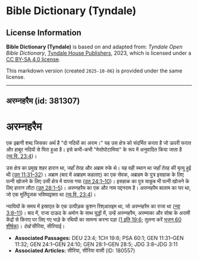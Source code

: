 # Bible Dictionary (Tyndale)

## License Information

**Bible Dictionary (Tyndale)** is based on and adapted from: _Tyndale Open Bible Dictionary_, [Tyndale House Publishers](https://tyndaleopenresources.com/), 2023, which is licensed under a [CC BY-SA 4.0 license](https://creativecommons.org/licenses/by-sa/4.0/legalcode.en).

This markdown version (created `2025-10-06`) is provided under the same license.



--------------------------------

## अरम्नहरैम (id: 381307)

अरम्नहरैम
=========

एक इब्रानी शब्द जिसका अर्थ है "दो नदियों का अराम।" यह उस क्षेत्र को संदर्भित करता है जो ऊपरी फरात और हाबूर नदियों से घिरा हुआ है। इसे कभी\-कभी "मेसोपोटामिया" के रूप में अनुवादित किया जाता है ([व्य.वि. 23:4](https://ref.ly/Deut23:4))।

उस क्षेत्र का प्रमुख शहर हारान था, जहाँ तेरह और अब्राम रुके थे। यह वही स्थान था जहाँ तेरह की मृत्यु हुई थी ([उत 11:31–32](https://ref.ly/Gen11:31-Gen11:32))। अब्राम (बाद में अब्राहम कहलाए) का एक सेवक, अब्राहम के पुत्र इसहाक के लिए पत्नी खोजने के लिए उसी क्षेत्र में वापस गया ([उत 24:1–10](https://ref.ly/Gen24:1-Gen24:10))। इसहाक का पुत्र याकूब भी पत्नी खोजने के लिए हारान लौटा ([उत 28:1–5](https://ref.ly/Gen28:1-Gen28:5))। अरम्नहरैम का एक और नाम पद्दनराम है। अरम्नहरैम बालाम का घर था, जो एक मूर्तिपूजक भविष्यद्वक्ता था ([व्य.वि. 23:4](https://ref.ly/Deut23:4))।

न्यायियों के समय में इस्राएल के एक उत्पीड़क कूशन रिश्आतइम था, जो अरम्नहरैम का राजा था ([न्या 3:8–11](https://ref.ly/Judg3:8-Judg3:11))। बाद में, राजा दाऊद के अमोन के साथ युद्धों में, उन्हें अरम्नहरैम, अरम्माका और सोबा के अरामी केंद्रों से किराए पर लिए गए भाड़े के रथियों का सामना करना पड़ा ([1 इति 19:6](https://ref.ly/1Chr19:6); तुलना करें [भजन 60 शीर्षक](https://ref.ly/Ps60:1))। *देखें*  सीरिया, सीरियाई।

* **Associated Passages:** DEU 23:4; 1CH 19:6; PSA 60:1; GEN 11:31–GEN 11:32; GEN 24:1–GEN 24:10; GEN 28:1–GEN 28:5; JDG 3:8–JDG 3:11
* **Associated Articles:** सीरिया, सीरिया वासी (ID: 180557)

